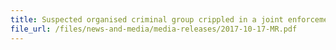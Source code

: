 ```yaml
---
title: Suspected organised criminal group crippled in a joint enforcement between Police and Singapore Customs 
file_url: /files/news-and-media/media-releases/2017-10-17-MR.pdf
---
```

